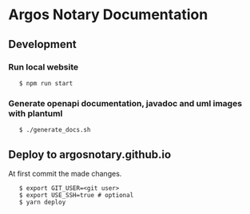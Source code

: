 # Argos Notary Documentation

## Development

### Run local website

```shell
   $ npm run start
```

### Generate openapi documentation, javadoc and uml images with plantuml

```shell
   $ ./generate_docs.sh
```

## Deploy to argosnotary.github.io

At first commit the made changes.

```
   $ export GIT_USER=<git user>
   $ export USE_SSH=true # optional
   $ yarn deploy
```

